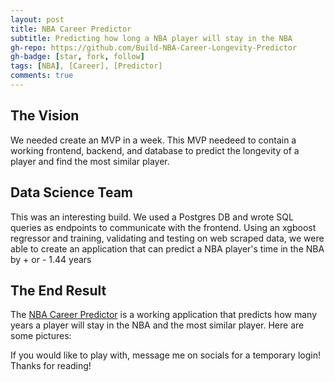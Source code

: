 ```yaml
---
layout: post
title: NBA Career Predictor
subtitle: Predicting how long a NBA player will stay in the NBA 
gh-repo: https://github.com/Build-NBA-Career-Longevity-Predictor
gh-badge: [star, fork, follow]
tags: [NBA], [Career], [Predictor]
comments: true
---
```

## The Vision
We needed create an MVP in a week. This MVP needeed to contain a working frontend, backend, and database to predict the longevity of a player
and find the most similar player.

## Data Science Team
This was an interesting build. We used a Postgres DB and wrote SQL queries as endpoints to communicate with the frontend. Using an xgboost regressor
and training, validating and testing on web scraped data, we were able to create an application that can predict a NBA player's time in the NBA by + or - 1.44 years

## The End Result
The [NBA Career Predictor](https://nba-clp.netlify.com/login) is a working application that predicts how many years a player will stay in the NBA
and the most similar player.
Here are some pictures:

If you would like to play with, message me on socials for a temporary login!
Thanks for reading!
